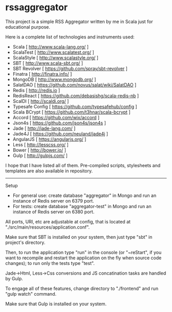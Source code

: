 # rssaggregator

This project is a simple RSS Aggregator written by me in Scala just for educational purpose.

Here is a complete list of technologies and instruments used:

- Scala [ http://www.scala-lang.org/ ]
- ScalaTest [ http://www.scalatest.org/ ]
- ScalaStyle [ http://www.scalastyle.org/ ]
- SBT [ http://www.scala-sbt.org/ ]
- SBT Revolver [ https://github.com/spray/sbt-revolver ]
- Finatra [ http://finatra.info/ ]
- MongoDB [ http://www.mongodb.org/ ]
- SalatDAO [ https://github.com/novus/salat/wiki/SalatDAO ]
- Redis [ http://redis.io ]
- RedisReact [ https://github.com/debasishg/scala-redis-nb ]
- ScalDI [ http://scaldi.org/ ]
- Typesafe Config [ https://github.com/typesafehub/config ]
- Scala BCrypt [ https://github.com/t3hnar/scala-bcrypt ]
- Accord [ https://github.com/wix/accord ]
- Json4s [ https://github.com/json4s/json4s ]
- Jade [ http://jade-lang.com/ ]
- Jade4J [ https://github.com/neuland/jade4j ]
- AngularJS [ https://angularjs.org/ ]
- Less [ http://lesscss.org/ ]
- Bower [ http://bower.io/ ]
- Gulp [ http://gulpjs.com/ ]

I hope that I have listed all of them.
Pre-compiled scripts, stylesheets and templates are also available in repository.

---------------------------------------------------------------------------------

Setup

- For general use: create database "aggregator" in Mongo and run an instance of Redis server on 6379 port.
- For tests: create database "aggregator-test" in Mongo and run an instance of Redis server on 6380 port.

All ports, URI, etc are adjustable at config, that is located at "./src/main/resources/application.conf".

Make sure that SBT is installed on your system, then just type "sbt" in project's directory.

Then, to run the application type "run" in the console (or "~reStart", if you want to recompile and restart the application on the fly when source code changes); to run only the tests type "test".

Jade->Html, Less->Css conversions and JS concatination tasks are handled by Gulp.

To engage all of these features, change directory to "./frontend" and run "gulp watch" command.

Make sure that Gulp is installed on your system.
